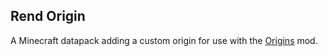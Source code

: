 ## Rend Origin

A Minecraft datapack adding a custom origin for use with the [Origins](https://modrinth.com/mod/origins) mod.
